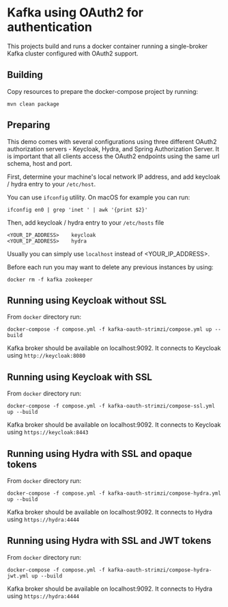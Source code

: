 Kafka using OAuth2 for authentication
=====================================

This projects build and runs a docker container running a single-broker Kafka cluster configured with OAuth2 support.


Building
--------

Copy resources to prepare the docker-compose project by running:

    mvn clean package
    

Preparing
---------

This demo comes with several configurations using three different OAuth2 authorization servers - Keycloak, Hydra, and Spring Authorization Server. 
It is important that all clients access the OAuth2 endpoints using the same url schema, host and port.
 
First, determine your machine's local network IP address, and add keycloak / hydra entry to your `/etc/host`.

You can use `ifconfig` utility. On macOS for example you can run:

    ifconfig en0 | grep 'inet ' | awk '{print $2}'

Then, add keycloak / hydra entry to your `/etc/hosts` file 

    <YOUR_IP_ADDRESS>    keycloak
    <YOUR_IP_ADDRESS>    hydra

Usually you can simply use `localhost` instead of <YOUR_IP_ADDRESS>.

Before each run you may want to delete any previous instances by using:

    docker rm -f kafka zookeeper


Running using Keycloak without SSL
----------------------------------
    
From `docker` directory run:

    docker-compose -f compose.yml -f kafka-oauth-strimzi/compose.yml up --build 

Kafka broker should be available on localhost:9092. It connects to Keycloak using `http://keycloak:8080`


Running using Keycloak with SSL
-------------------------------

From `docker` directory run:

    docker-compose -f compose.yml -f kafka-oauth-strimzi/compose-ssl.yml up --build
     
Kafka broker should be available on localhost:9092. It connects to Keycloak using `https://keycloak:8443`


Running using Hydra with SSL and opaque tokens
----------------------------------------------

From `docker` directory run:

    docker-compose -f compose.yml -f kafka-oauth-strimzi/compose-hydra.yml up --build
     
Kafka broker should be available on localhost:9092. It connects to Hydra using `https://hydra:4444`


Running using Hydra with SSL and JWT tokens
----------------------------------------------

From `docker` directory run:

    docker-compose -f compose.yml -f kafka-oauth-strimzi/compose-hydra-jwt.yml up --build
     
Kafka broker should be available on localhost:9092. It connects to Hydra using `https://hydra:4444`
